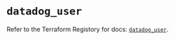 # `datadog_user`

Refer to the Terraform Registory for docs: [`datadog_user`](https://registry.terraform.io/providers/datadog/datadog/3.23.0/docs/resources/user).
